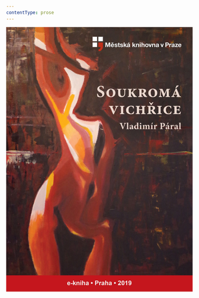```yaml
---
contentType: prose
---
```


![obalka_soukroma_vichrice.jpg](./resources/obalka_soukroma_vichric_fmt.png)
